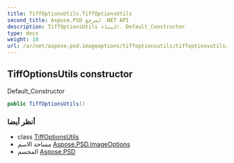 ```yaml
---
title: TiffOptionsUtils.TiffOptionsUtils
second_title: Aspose.PSD لمرجع .NET API
description: TiffOptionsUtils البناء. Default_Constructor
type: docs
weight: 10
url: /ar/net/aspose.psd.imageoptions/tiffoptionsutils/tiffoptionsutils/
---
```

## TiffOptionsUtils constructor

Default_Constructor

```csharp
public TiffOptionsUtils()
```

### أنظر أيضا

* class [TiffOptionsUtils](../)
* مساحة الاسم [Aspose.PSD.ImageOptions](../../tiffoptionsutils/)
* المجسم [Aspose.PSD](../../../)


